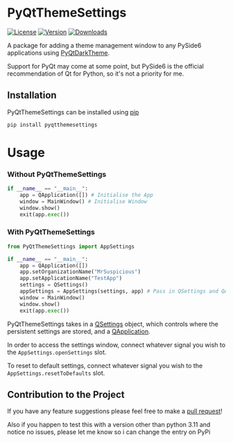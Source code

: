 # PyQtThemeSettings

[![License](https://img.shields.io/github/license/MrSuspicious0/PyQtThemeSettings?label=License)](https://github.com/MrSuspicious0/PyQtThemeSettings/blob/master/LICENSE)
[![Version](https://img.shields.io/pypi/v/PyQtThemeSettings?label=Version)](https://pypi.org/project/PyQtThemeSettings/)
[![Downloads](https://img.shields.io/pypi/dw/PyQtThemeSettings?color=light&label=Downloads)](https://pypi.org/project/PyQtThemeSettings/)

A package for adding a theme management window to any PySide6 applications using [PyQtDarkTheme](https://github.com/5yutan5/PyQtDarkTheme).

Support for PyQt may come at some point, but PySide6 is the official recommendation of Qt for Python, so it's not a priority for me.

## Installation

PyQtThemeSettings can be installed using [pip](https://pip.pypa.io/en/stable/)

```bash
pip install pyqtthemesettings
```

# Usage

### Without PyQtThemeSettings

```python
if __name__ == "__main__":
    app = QApplication([]) # Initialise the App
    window = MainWindow() # Initialise Window
    window.show()
    exit(app.exec())
```

### With PyQtThemeSettings

```python
from PyQtThemeSettings import AppSettings

if __name__ == "__main__":
    app = QApplication([])
    app.setOrganizationName("MrSuspicious")
    app.setApplicationName("TestApp")
    settings = QSettings()
    appSettings = AppSettings(settings, app) # Pass in QSettings and QApplication
    window = MainWindow()
    window.show()
    exit(app.exec())
```

PyQtThemeSettings takes in a [QSettings](https://doc.qt.io/qtforpython/PySide6/QtCore/QSettings.html) object, which controls where the persistent settings are stored, and a [QApplication](https://doc.qt.io/qtforpython/PySide6/QtWidgets/QApplication.html).

In order to access the settings window, connect whatever signal you wish to the `AppSettings.openSettings` slot.

To reset to default settings, connect whatever signal you wish to the `AppSettings.resetToDefaults` slot.

## Contribution to the Project

If you have any feature suggestions please feel free to make a [pull request](https://github.com/MrSuspicious0/PyQtThemeSettings/pulls)!

Also if you happen to test this with a version other than python 3.11 and notice no issues, please let me know so i can change the entry on PyPi
